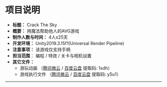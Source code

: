 
# 项目说明

* **标题：** Crack The Sky
* **概要：** 用魔法帮助他人的AVG游戏
* **制作人数与时间：** 4人x25天
* **开发环境：** Unity2019.3.15f1(Universal Render Pipeline)
* **注意事项：** 该游戏仅支持手柄
* **担当范围**： 编程 / 特效 / 关卡与相机设置
* **其它文件：**
  * 游玩动画 （[腾讯微云]() / [百度云盘](https://pan.baidu.com/s/16V5i6bRO-WJ0EImJSIk7iw) 提取码: 1sdh）
  * 游戏执行文件 （[腾讯微云]() / [百度云盘](https://pan.baidu.com/s/1v5ayf6BiwSrESJ0u4z4UjQ) 提取码: y5u1）
---